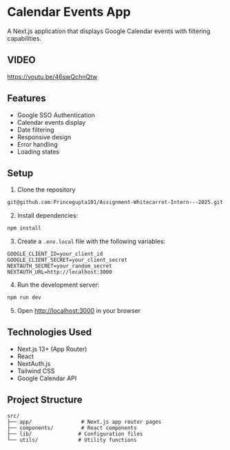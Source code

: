 # Calendar Events App

A Next.js application that displays Google Calendar events with filtering capabilities.

## VIDEO 

https://youtu.be/46swQchnQtw

## Features

- Google SSO Authentication
- Calendar events display
- Date filtering
- Responsive design
- Error handling
- Loading states

## Setup

1. Clone the repository
```bash
git@github.com:Princegupta101/Assignment-Whitecarrot-Intern---2025.git
```
2. Install dependencies:
```bash
npm install
```

3. Create a `.env.local` file with the following variables:
```
GOOGLE_CLIENT_ID=your_client_id
GOOGLE_CLIENT_SECRET=your_client_secret
NEXTAUTH_SECRET=your_random_secret
NEXTAUTH_URL=http://localhost:3000
```

4. Run the development server:
```bash
npm run dev
```

5. Open [http://localhost:3000](http://localhost:3000) in your browser

## Technologies Used

- Next.js 13+ (App Router)
- React
- NextAuth.js
- Tailwind CSS
- Google Calendar API

## Project Structure

```
src/
├── app/                # Next.js app router pages
├── components/         # React components
├── lib/               # Configuration files
└── utils/             # Utility functions
```


